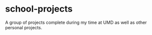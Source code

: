 # school-projects
A group of projects complete during my time at UMD as well as other personal projects.
